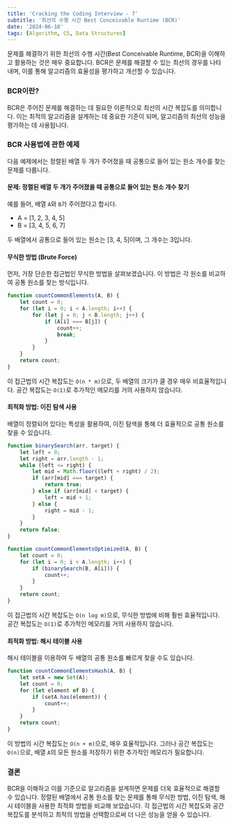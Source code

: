 ```yaml
---
title: 'Cracking the Coding Interview - 7'
subtitle: '최선의 수행 시간 Best Conceivable Runtime (BCR)'
date: '2024-06-10'
tags: [Algorithm, CS, Data Structures]
---
```


문제를 해결하기 위한 최선의 수행 시간(Best Conceivable Runtime, BCR)을 이해하고 활용하는 것은 매우 중요합니다. BCR은 문제를 해결할 수 있는 최선의 경우를 나타내며, 이를 통해 알고리즘의 효율성을 평가하고 개선할 수 있습니다.

### BCR이란?

BCR은 주어진 문제를 해결하는 데 필요한 이론적으로 최선의 시간 복잡도를 의미합니다. 이는 최적의 알고리즘을 설계하는 데 중요한 기준이 되며, 알고리즘의 최선의 성능을 평가하는 데 사용됩니다.

### BCR 사용법에 관한 예제

다음 예제에서는 정렬된 배열 두 개가 주어졌을 때 공통으로 들어 있는 원소 개수를 찾는 문제를 다룹니다.

#### 문제: 정렬된 배열 두 개가 주어졌을 때 공통으로 들어 있는 원소 개수 찾기

예를 들어, 배열 `A`와 `B`가 주어졌다고 합시다.
- A = [1, 2, 3, 4, 5]
- B = [3, 4, 5, 6, 7]

두 배열에서 공통으로 들어 있는 원소는 [3, 4, 5]이며, 그 개수는 3입니다.

#### 무식한 방법 (Brute Force)

먼저, 가장 단순한 접근법인 무식한 방법을 살펴보겠습니다. 이 방법은 각 원소를 비교하여 공통 원소를 찾는 방식입니다.

```javascript
function countCommonElements(A, B) {
    let count = 0;
    for (let i = 0; i < A.length; i++) {
        for (let j = 0; j < B.length; j++) {
            if (A[i] === B[j]) {
                count++;
                break;
            }
        }
    }
    return count;
}
```

이 접근법의 시간 복잡도는 `O(n * m)`으로, 두 배열의 크기가 클 경우 매우 비효율적입니다. 공간 복잡도는 `O(1)`로 추가적인 메모리를 거의 사용하지 않습니다.

#### 최적화 방법: 이진 탐색 사용

배열이 정렬되어 있다는 특성을 활용하여, 이진 탐색을 통해 더 효율적으로 공통 원소를 찾을 수 있습니다.

```javascript
function binarySearch(arr, target) {
    let left = 0;
    let right = arr.length - 1;
    while (left <= right) {
        let mid = Math.floor((left + right) / 2);
        if (arr[mid] === target) {
            return true;
        } else if (arr[mid] < target) {
            left = mid + 1;
        } else {
            right = mid - 1;
        }
    }
    return false;
}

function countCommonElementsOptimized(A, B) {
    let count = 0;
    for (let i = 0; i < A.length; i++) {
        if (binarySearch(B, A[i])) {
            count++;
        }
    }
    return count;
}
```

이 접근법의 시간 복잡도는 `O(n log m)`으로, 무식한 방법에 비해 훨씬 효율적입니다. 공간 복잡도는 `O(1)`로 추가적인 메모리를 거의 사용하지 않습니다.

#### 최적화 방법: 해시 테이블 사용

해시 테이블을 이용하여 두 배열의 공통 원소를 빠르게 찾을 수도 있습니다.

```javascript
function countCommonElementsHash(A, B) {
    let setA = new Set(A);
    let count = 0;
    for (let element of B) {
        if (setA.has(element)) {
            count++;
        }
    }
    return count;
}
```

이 방법의 시간 복잡도는 `O(n + m)`으로, 매우 효율적입니다. 그러나 공간 복잡도는 `O(n)`으로, 배열 `A`의 모든 원소를 저장하기 위한 추가적인 메모리가 필요합니다.

### 결론

BCR을 이해하고 이를 기준으로 알고리즘을 설계하면 문제를 더욱 효율적으로 해결할 수 있습니다. 정렬된 배열에서 공통 원소를 찾는 문제를 통해 무식한 방법, 이진 탐색, 해시 테이블을 사용한 최적화 방법을 비교해 보았습니다. 각 접근법의 시간 복잡도와 공간 복잡도를 분석하고 최적의 방법을 선택함으로써 더 나은 성능을 얻을 수 있습니다.